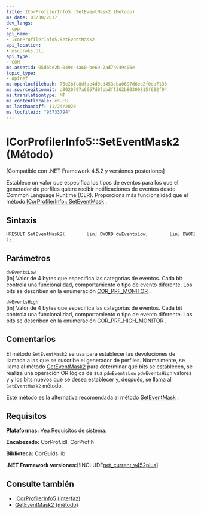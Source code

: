 ```yaml
---
title: ICorProfilerInfo5::SetEventMask2 (Método)
ms.date: 03/30/2017
dev_langs:
- cpp
api_name:
- IcorProfilerInfo5.SetEventMask2
api_location:
- mscorwks.dll
api_type:
- COM
ms.assetid: 05dbbe2b-049c-4a60-be69-2ad7a949405e
topic_type:
- apiref
ms.openlocfilehash: 75e2bfc8dfae4d0cd453eba0697d6ee2f0da7133
ms.sourcegitcommit: d8020797a6657d0fbbdff362b80300815f682f94
ms.translationtype: MT
ms.contentlocale: es-ES
ms.lasthandoff: 11/24/2020
ms.locfileid: "95733794"
---
```

# <a name="icorprofilerinfo5seteventmask2-method"></a>ICorProfilerInfo5::SetEventMask2 (Método)

[Compatible con .NET Framework 4.5.2 y versiones posteriores]  
  
 Establece un valor que especifica los tipos de eventos para los que el generador de perfiles quiere recibir notificaciones de eventos desde Common Language Runtime (CLR). Proporciona más funcionalidad que el método [ICorProfilerInfo:: SetEventMask](icorprofilerinfo-seteventmask-method.md) .  
  
## <a name="syntax"></a>Sintaxis  
  
```cpp
HRESULT SetEventMask2(        [in] DWORD dwEventsLow,        [in] DWORD dwEventsHigh  
);  
```  
  
## <a name="parameters"></a>Parámetros  

 `dwEventsLow`  
 [in] Valor de 4 bytes que especifica las categorías de eventos. Cada bit controla una funcionalidad, comportamiento o tipo de evento diferente. Los bits se describen en la enumeración [COR_PRF_MONITOR](cor-prf-monitor-enumeration.md) .  
  
 `dwEventsHigh`  
 [in] Valor de 4 bytes que especifica las categorías de eventos.  Cada bit controla una funcionalidad, comportamiento o tipo de evento diferente. Los bits se describen en la enumeración [COR_PRF_HIGH_MONITOR](cor-prf-high-monitor-enumeration.md) .  
  
## <a name="remarks"></a>Comentarios  

 El método `SetEventMask2` se usa para establecer las devoluciones de llamada a las que se suscribe el generador de perfiles. Normalmente, se llama al método [GetEventMask2](icorprofilerinfo5-geteventmask2-method.md) para determinar qué bits se establecen, se realiza una operación OR lógica de sus `pdwEventsLow` `pdwEventsHigh` valores y y los bits nuevos que se desea establecer y, después, se llama al `SetEventMask2` método.  
  
 Este método es la alternativa recomendada al método [SetEventMask](icorprofilerinfo-seteventmask-method.md) .  
  
## <a name="requirements"></a>Requisitos  

 **Plataformas:** Vea [Requisitos de sistema](../../get-started/system-requirements.md).  
  
 **Encabezado:** CorProf.idl, CorProf.h  
  
 **Biblioteca:** CorGuids.lib  
  
 **.NET Framework versiones:**[!INCLUDE[net_current_v452plus](../../../../includes/net-current-v452plus-md.md)]  
  
## <a name="see-also"></a>Consulte también

- [ICorProfilerInfo5 (Interfaz)](icorprofilerinfo5-interface.md)
- [GetEventMask2 (método)](icorprofilerinfo5-geteventmask2-method.md)
